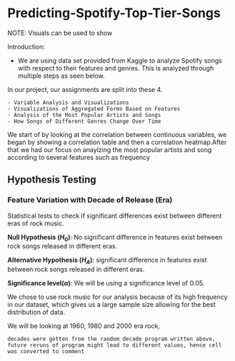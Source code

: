 # Predicting-Spotify-Top-Tier-Songs
NOTE: Visuals can be used to show

Introduction:
- We are using data set provided from Kaggle to analyze Spotify songs with respect to their features and genres. This is analyzed through multiple steps as seen below.


In our project, our assignments are split into these 4.
```
- Variable Analysis and Visualizations
- Visualizations of Aggregated Forms Based on Features
- Analysis of the Most Popular Artists and Songs
- How Songs of Different Genres Change Over Time
```

We start of by looking at the correlation between continuous variables, we began by showing a correlation table and then a correlation heatmap.After that we had our focus on anaylzing the most popular artists and song according to several features such as frequency 


## Hypothesis Testing

### Feature Variation with Decade of Release (Era)

Statistical tests to check if significant differences exist between different eras of rock music.

**Null Hypothesis ($H_0$)**: No significant difference in features exist between rock songs released in different eras.

**Alternative Hypothesis ($H_A$)**: significant difference in features exist between rock songs released in different eras.

**Significance level($α$)**: We will be using a significance level of 0.05.

We chose to use rock music for our analysis because of its high frequency in our dataset, which gives us a large sample size allowing for the best distribution of data.

We will be looking at 1960, 1980 and 2000 era rock, 

 `decades were gotten from the random decade program written above, future reruns of program might lead to different values, hence cell was converted to comment `

